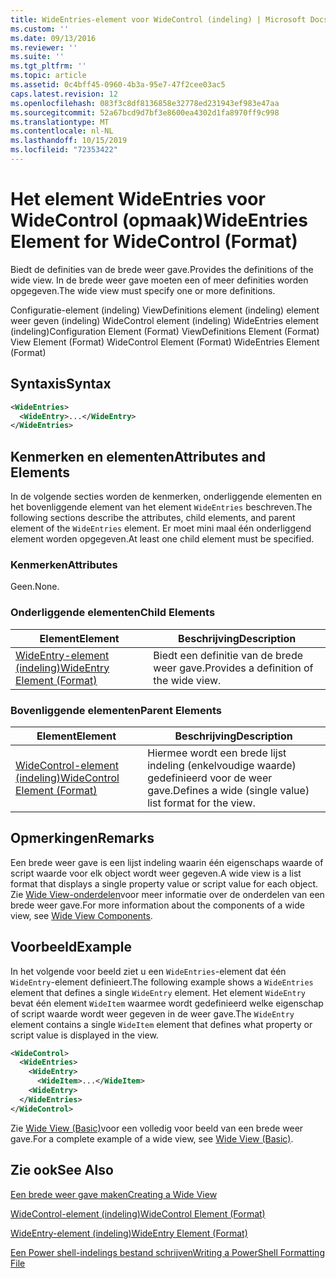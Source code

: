 ```yaml
---
title: WideEntries-element voor WideControl (indeling) | Microsoft Docs
ms.custom: ''
ms.date: 09/13/2016
ms.reviewer: ''
ms.suite: ''
ms.tgt_pltfrm: ''
ms.topic: article
ms.assetid: 0c4bff45-0960-4b3a-95e7-47f2cee03ac5
caps.latest.revision: 12
ms.openlocfilehash: 083f3c8df8136858e32778ed231943ef983e47aa
ms.sourcegitcommit: 52a67bcd9d7bf3e8600ea4302d1fa8970ff9c998
ms.translationtype: MT
ms.contentlocale: nl-NL
ms.lasthandoff: 10/15/2019
ms.locfileid: "72353422"
---
```

# <a name="wideentries-element-for-widecontrol-format"></a><span data-ttu-id="07450-102">Het element WideEntries voor WideControl (opmaak)</span><span class="sxs-lookup"><span data-stu-id="07450-102">WideEntries Element for WideControl (Format)</span></span>

<span data-ttu-id="07450-103">Biedt de definities van de brede weer gave.</span><span class="sxs-lookup"><span data-stu-id="07450-103">Provides the definitions of the wide view.</span></span> <span data-ttu-id="07450-104">In de brede weer gave moeten een of meer definities worden opgegeven.</span><span class="sxs-lookup"><span data-stu-id="07450-104">The wide view must specify one or more definitions.</span></span>

<span data-ttu-id="07450-105">Configuratie-element (indeling) ViewDefinitions element (indeling) element weer geven (indeling) WideControl element (indeling) WideEntries element (indeling)</span><span class="sxs-lookup"><span data-stu-id="07450-105">Configuration Element (Format) ViewDefinitions Element (Format) View Element (Format) WideControl Element (Format) WideEntries Element (Format)</span></span>

## <a name="syntax"></a><span data-ttu-id="07450-106">Syntaxis</span><span class="sxs-lookup"><span data-stu-id="07450-106">Syntax</span></span>

```xml
<WideEntries>
  <WideEntry>...</WideEntry>
</WideEntries>

```

## <a name="attributes-and-elements"></a><span data-ttu-id="07450-107">Kenmerken en elementen</span><span class="sxs-lookup"><span data-stu-id="07450-107">Attributes and Elements</span></span>

<span data-ttu-id="07450-108">In de volgende secties worden de kenmerken, onderliggende elementen en het bovenliggende element van het element `WideEntries` beschreven.</span><span class="sxs-lookup"><span data-stu-id="07450-108">The following sections describe the attributes, child elements, and parent element of the `WideEntries` element.</span></span> <span data-ttu-id="07450-109">Er moet mini maal één onderliggend element worden opgegeven.</span><span class="sxs-lookup"><span data-stu-id="07450-109">At least one child element must be specified.</span></span>

### <a name="attributes"></a><span data-ttu-id="07450-110">Kenmerken</span><span class="sxs-lookup"><span data-stu-id="07450-110">Attributes</span></span>

<span data-ttu-id="07450-111">Geen.</span><span class="sxs-lookup"><span data-stu-id="07450-111">None.</span></span>

### <a name="child-elements"></a><span data-ttu-id="07450-112">Onderliggende elementen</span><span class="sxs-lookup"><span data-stu-id="07450-112">Child Elements</span></span>

|<span data-ttu-id="07450-113">Element</span><span class="sxs-lookup"><span data-stu-id="07450-113">Element</span></span>|<span data-ttu-id="07450-114">Beschrijving</span><span class="sxs-lookup"><span data-stu-id="07450-114">Description</span></span>|
|-------------|-----------------|
|[<span data-ttu-id="07450-115">WideEntry-element (indeling)</span><span class="sxs-lookup"><span data-stu-id="07450-115">WideEntry Element (Format)</span></span>](./wideentry-element-for-widecontrol-format.md)|<span data-ttu-id="07450-116">Biedt een definitie van de brede weer gave.</span><span class="sxs-lookup"><span data-stu-id="07450-116">Provides a definition of the wide view.</span></span>|

### <a name="parent-elements"></a><span data-ttu-id="07450-117">Bovenliggende elementen</span><span class="sxs-lookup"><span data-stu-id="07450-117">Parent Elements</span></span>

|<span data-ttu-id="07450-118">Element</span><span class="sxs-lookup"><span data-stu-id="07450-118">Element</span></span>|<span data-ttu-id="07450-119">Beschrijving</span><span class="sxs-lookup"><span data-stu-id="07450-119">Description</span></span>|
|-------------|-----------------|
|[<span data-ttu-id="07450-120">WideControl-element (indeling)</span><span class="sxs-lookup"><span data-stu-id="07450-120">WideControl Element (Format)</span></span>](./widecontrol-element-format.md)|<span data-ttu-id="07450-121">Hiermee wordt een brede lijst indeling (enkelvoudige waarde) gedefinieerd voor de weer gave.</span><span class="sxs-lookup"><span data-stu-id="07450-121">Defines a wide (single value) list format for the view.</span></span>|

## <a name="remarks"></a><span data-ttu-id="07450-122">Opmerkingen</span><span class="sxs-lookup"><span data-stu-id="07450-122">Remarks</span></span>

<span data-ttu-id="07450-123">Een brede weer gave is een lijst indeling waarin één eigenschaps waarde of script waarde voor elk object wordt weer gegeven.</span><span class="sxs-lookup"><span data-stu-id="07450-123">A wide view is a list format that displays a single property value or script value for each object.</span></span> <span data-ttu-id="07450-124">Zie [Wide View-onderdelen](./creating-a-wide-view.md)voor meer informatie over de onderdelen van een brede weer gave.</span><span class="sxs-lookup"><span data-stu-id="07450-124">For more information about the components of a wide view, see [Wide View Components](./creating-a-wide-view.md).</span></span>

## <a name="example"></a><span data-ttu-id="07450-125">Voorbeeld</span><span class="sxs-lookup"><span data-stu-id="07450-125">Example</span></span>

<span data-ttu-id="07450-126">In het volgende voor beeld ziet u een `WideEntries`-element dat één `WideEntry`-element definieert.</span><span class="sxs-lookup"><span data-stu-id="07450-126">The following example shows a `WideEntries` element that defines a single `WideEntry` element.</span></span> <span data-ttu-id="07450-127">Het element `WideEntry` bevat één element `WideItem` waarmee wordt gedefinieerd welke eigenschap of script waarde wordt weer gegeven in de weer gave.</span><span class="sxs-lookup"><span data-stu-id="07450-127">The `WideEntry` element contains a single `WideItem` element that defines what property or script value is displayed in the view.</span></span>

```xml
<WideControl>
  <WideEntries>
    <WideEntry>
      <WideItem>...</WideItem>
    <WideEntry>
  </WideEntries>
</WideControl>
```

<span data-ttu-id="07450-128">Zie [Wide View (Basic)](./wide-view-basic.md)voor een volledig voor beeld van een brede weer gave.</span><span class="sxs-lookup"><span data-stu-id="07450-128">For a complete example of a wide view, see [Wide View (Basic)](./wide-view-basic.md).</span></span>

## <a name="see-also"></a><span data-ttu-id="07450-129">Zie ook</span><span class="sxs-lookup"><span data-stu-id="07450-129">See Also</span></span>

[<span data-ttu-id="07450-130">Een brede weer gave maken</span><span class="sxs-lookup"><span data-stu-id="07450-130">Creating a Wide View</span></span>](./creating-a-wide-view.md)

[<span data-ttu-id="07450-131">WideControl-element (indeling)</span><span class="sxs-lookup"><span data-stu-id="07450-131">WideControl Element (Format)</span></span>](./widecontrol-element-format.md)

[<span data-ttu-id="07450-132">WideEntry-element (indeling)</span><span class="sxs-lookup"><span data-stu-id="07450-132">WideEntry Element (Format)</span></span>](./wideentry-element-for-widecontrol-format.md)

[<span data-ttu-id="07450-133">Een Power shell-indelings bestand schrijven</span><span class="sxs-lookup"><span data-stu-id="07450-133">Writing a PowerShell Formatting File</span></span>](./writing-a-powershell-formatting-file.md)
